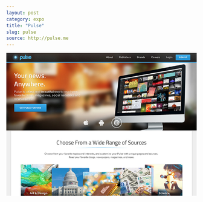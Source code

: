 ```yaml
---
layout: post
category: expo
title: "Pulse"
slug: pulse
source: http://pulse.me
---
```


<img src="/screenshots/pulse.jpg">
